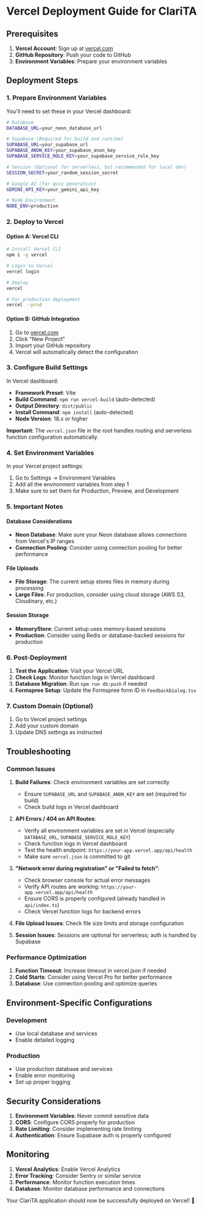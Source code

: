# Vercel Deployment Guide for ClariTA

## Prerequisites

1. **Vercel Account**: Sign up at [vercel.com](https://vercel.com)
2. **GitHub Repository**: Push your code to GitHub
3. **Environment Variables**: Prepare your environment variables

## Deployment Steps

### 1. Prepare Environment Variables

You'll need to set these in your Vercel dashboard:

```bash
# Database
DATABASE_URL=your_neon_database_url

# Supabase (Required for build and runtime)
SUPABASE_URL=your_supabase_url
SUPABASE_ANON_KEY=your_supabase_anon_key
SUPABASE_SERVICE_ROLE_KEY=your_supabase_service_role_key

# Session (Optional for serverless, but recommended for local dev)
SESSION_SECRET=your_random_session_secret

# Google AI (for quiz generation)
GEMINI_API_KEY=your_gemini_api_key

# Node Environment
NODE_ENV=production
```

### 2. Deploy to Vercel

#### Option A: Vercel CLI
```bash
# Install Vercel CLI
npm i -g vercel

# Login to Vercel
vercel login

# Deploy
vercel

# For production deployment
vercel --prod
```

#### Option B: GitHub Integration
1. Go to [vercel.com](https://vercel.com)
2. Click "New Project"
3. Import your GitHub repository
4. Vercel will automatically detect the configuration

### 3. Configure Build Settings

In Vercel dashboard:
- **Framework Preset**: Vite
- **Build Command**: `npm run vercel-build` (auto-detected)
- **Output Directory**: `dist/public`
- **Install Command**: `npm install` (auto-detected)
- **Node Version**: 18.x or higher

**Important**: The `vercel.json` file in the root handles routing and serverless function configuration automatically.

### 4. Set Environment Variables

In your Vercel project settings:
1. Go to Settings → Environment Variables
2. Add all the environment variables from step 1
3. Make sure to set them for Production, Preview, and Development

### 5. Important Notes

#### Database Considerations
- **Neon Database**: Make sure your Neon database allows connections from Vercel's IP ranges
- **Connection Pooling**: Consider using connection pooling for better performance

#### File Uploads
- **File Storage**: The current setup stores files in memory during processing
- **Large Files**: For production, consider using cloud storage (AWS S3, Cloudinary, etc.)

#### Session Storage
- **MemoryStore**: Current setup uses memory-based sessions
- **Production**: Consider using Redis or database-backed sessions for production

### 6. Post-Deployment

1. **Test the Application**: Visit your Vercel URL
2. **Check Logs**: Monitor function logs in Vercel dashboard
3. **Database Migration**: Run `npm run db:push` if needed
4. **Formspree Setup**: Update the Formspree form ID in `FeedbackDialog.tsx`

### 7. Custom Domain (Optional)

1. Go to Vercel project settings
2. Add your custom domain
3. Update DNS settings as instructed

## Troubleshooting

### Common Issues

1. **Build Failures**: Check environment variables are set correctly
   - Ensure `SUPABASE_URL` and `SUPABASE_ANON_KEY` are set (required for build)
   - Check build logs in Vercel dashboard

2. **API Errors / 404 on API Routes**: 
   - Verify all environment variables are set in Vercel (especially `DATABASE_URL`, `SUPABASE_SERVICE_ROLE_KEY`)
   - Check function logs in Vercel dashboard
   - Test the health endpoint: `https://your-app.vercel.app/api/health`
   - Make sure `vercel.json` is committed to git

3. **"Network error during registration" or "Failed to fetch"**:
   - Check browser console for actual error messages
   - Verify API routes are working: `https://your-app.vercel.app/api/health`
   - Ensure CORS is properly configured (already handled in `api/index.ts`)
   - Check Vercel function logs for backend errors

4. **File Upload Issues**: Check file size limits and storage configuration

5. **Session Issues**: Sessions are optional for serverless; auth is handled by Supabase

### Performance Optimization

1. **Function Timeout**: Increase timeout in vercel.json if needed
2. **Cold Starts**: Consider using Vercel Pro for better performance
3. **Database**: Use connection pooling and optimize queries

## Environment-Specific Configurations

### Development
- Use local database and services
- Enable detailed logging

### Production
- Use production database and services
- Enable error monitoring
- Set up proper logging

## Security Considerations

1. **Environment Variables**: Never commit sensitive data
2. **CORS**: Configure CORS properly for production
3. **Rate Limiting**: Consider implementing rate limiting
4. **Authentication**: Ensure Supabase auth is properly configured

## Monitoring

1. **Vercel Analytics**: Enable Vercel Analytics
2. **Error Tracking**: Consider Sentry or similar service
3. **Performance**: Monitor function execution times
4. **Database**: Monitor database performance and connections

Your ClariTA application should now be successfully deployed on Vercel! 🚀
